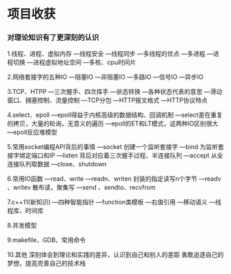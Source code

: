 # 项目收获

### 对理论知识有了更深刻的认识

1.线程、进程、虚拟内存
		—线程安全
		—线程同步
		—多线程的优点
		—多进程
		—进程切换
		—进程虚拟地址空间
		—多核、cpu时间片

2.网络套接字的五种IO
		—阻塞IO
		—非阻塞IO
		—多路IO
		—信号IO
		—异步IO

3.TCP、HTPP 
		—三次握手、四次挥手
		—状态转换
		—各种状态代表的意思
		—滑动窗口、拥塞控制、流量控制
	    —TCP分包
		—HTTP报文格式
	    —HTTP协议特点

4.select、epoll
		—epoll得益于内核高级的数据结构、回调机制
		—select差在重复的拷贝，大量的轮询，无意义的遍历
		—epoll的ET和LT模式，这两种IO区别很大
		—epoll反应堆模型

5.常用socket编程API背后的事情
		—socket 创建一个监听套接字
		—bind  为监听套接字绑定端口和IP
		—listen 背后对应着三次握手过程、半连接队列
		—accept 从全连接队列取数据
		—close、shutdown

6.常用IO函数
		—read、write
		—readn、writen  封装的指定读写n个字节
		—readv 、writev  散布读，聚集写
		—send 、sendto、recvfrom

7.c++11(新知识)
	    —四种智能指针
		—function类模板
		—右值引用
		—移动语义
		—线程库、时间库

8.并发模型

9.makefile、GDB、常用命令

10.其他
深刻体会到理论和实践的差异，认识到自己和别人的差距
勇敢追逐自己的梦想，提高完善自己的技术栈

